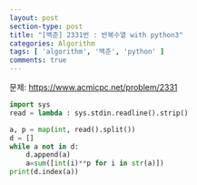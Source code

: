 ```yaml
---
layout: post
section-type: post
title: "[백준] 2331번 : 반복수열 with python3"
categories: Algorithm
tags: [ 'algorithm', '백준', 'python' ]
comments: true
---
```


문제: https://www.acmicpc.net/problem/2331

``` python
import sys
read = lambda : sys.stdin.readline().strip()

a, p = map(int, read().split())
d = []
while a not in d:
    d.append(a)
    a=sum([int(i)**p for i in str(a)])
print(d.index(a))

```

